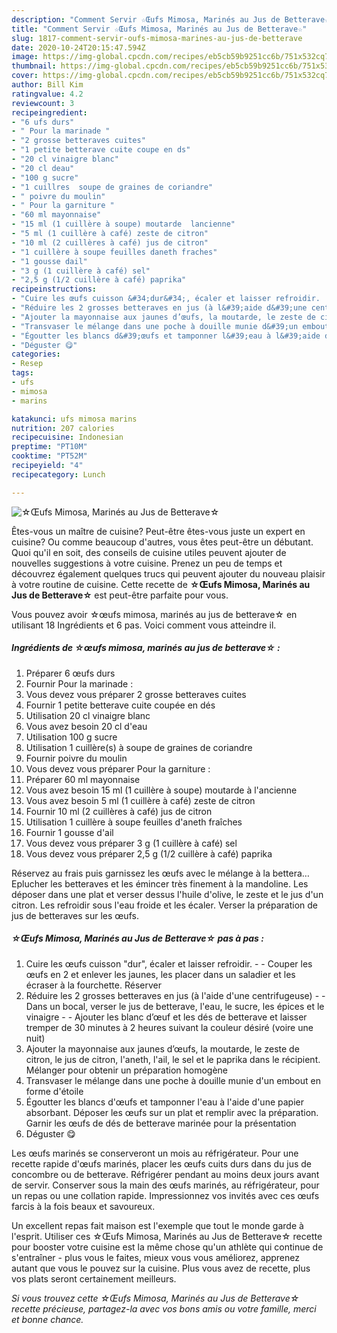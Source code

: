 ```yaml
---
description: "Comment Servir ☆Œufs Mimosa, Marinés au Jus de Betterave☆"
title: "Comment Servir ☆Œufs Mimosa, Marinés au Jus de Betterave☆"
slug: 1817-comment-servir-oufs-mimosa-marines-au-jus-de-betterave
date: 2020-10-24T20:15:47.594Z
image: https://img-global.cpcdn.com/recipes/eb5cb59b9251cc6b/751x532cq70/☆oeufs-mimosa-marines-au-jus-de-betterave☆-photo-principale-de-la-recette.jpg
thumbnail: https://img-global.cpcdn.com/recipes/eb5cb59b9251cc6b/751x532cq70/☆oeufs-mimosa-marines-au-jus-de-betterave☆-photo-principale-de-la-recette.jpg
cover: https://img-global.cpcdn.com/recipes/eb5cb59b9251cc6b/751x532cq70/☆oeufs-mimosa-marines-au-jus-de-betterave☆-photo-principale-de-la-recette.jpg
author: Bill Kim
ratingvalue: 4.2
reviewcount: 3
recipeingredient:
- "6 ufs durs"
- " Pour la marinade "
- "2 grosse betteraves cuites"
- "1 petite betterave cuite coupe en ds"
- "20 cl vinaigre blanc"
- "20 cl deau"
- "100 g sucre"
- "1 cuillres  soupe de graines de coriandre"
- " poivre du moulin"
- " Pour la garniture "
- "60 ml mayonnaise"
- "15 ml (1 cuillère à soupe) moutarde  lancienne"
- "5 ml (1 cuillère à café) zeste de citron"
- "10 ml (2 cuillères à café) jus de citron"
- "1 cuillère à soupe feuilles daneth fraches"
- "1 gousse dail"
- "3 g (1 cuillère à café) sel"
- "2,5 g (1/2 cuillère à café) paprika"
recipeinstructions:
- "Cuire les œufs cuisson &#34;dur&#34;, écaler et laisser refroidir.  Couper les œufs en 2 et enlever les jaunes, les placer dans un saladier et les écraser à la fourchette. Réserver"
- "Réduire les 2 grosses betteraves en jus (à l&#39;aide d&#39;une centrifugeuse)  Dans un bocal, verser le jus de betterave, l&#39;eau, le sucre, les épices et le vinaigre  Ajouter les blanc d’œuf et les dés de betterave et laisser tremper de 30 minutes à 2 heures suivant la couleur désiré (voire une nuit)"
- "Ajouter la mayonnaise aux jaunes d’œufs, la moutarde, le zeste de citron, le jus de citron, l&#39;aneth, l&#39;ail, le sel et le paprika dans le récipient. Mélanger pour obtenir un préparation homogène"
- "Transvaser le mélange dans une poche à douille munie d&#39;un embout en forme d&#39;étoile"
- "Égoutter les blancs d&#39;œufs et tamponner l&#39;eau à l&#39;aide d&#39;une papier absorbant. Déposer les œufs sur un plat et remplir avec la préparation. Garnir les œufs de dés de betterave marinée pour la présentation"
- "Déguster 😋"
categories:
- Resep
tags:
- ufs
- mimosa
- marins

katakunci: ufs mimosa marins 
nutrition: 207 calories
recipecuisine: Indonesian
preptime: "PT10M"
cooktime: "PT52M"
recipeyield: "4"
recipecategory: Lunch

---
```



![☆Œufs Mimosa, Marinés au Jus de Betterave☆](https://img-global.cpcdn.com/recipes/eb5cb59b9251cc6b/751x532cq70/☆oeufs-mimosa-marines-au-jus-de-betterave☆-photo-principale-de-la-recette.jpg)

Êtes-vous un maître de cuisine? Peut-être êtes-vous juste un expert en cuisine? Ou comme beaucoup d'autres, vous êtes peut-être un débutant. Quoi qu'il en soit, des conseils de cuisine utiles peuvent ajouter de nouvelles suggestions à votre cuisine. Prenez un peu de temps et découvrez également quelques trucs qui peuvent ajouter du nouveau plaisir à votre routine de cuisine. Cette recette de <strong> ☆Œufs Mimosa, Marinés au Jus de Betterave☆ </strong> est peut-être parfaite pour vous.

<!--inarticleads1-->

Vous pouvez avoir ☆œufs mimosa, marinés au jus de betterave☆ en utilisant 18 Ingrédients et 6 pas. Voici comment vous atteindre il.

##### Ingrédients de ☆œufs mimosa, marinés au jus de betterave☆ :

1. Préparer 6 œufs durs
1. Fournir  Pour la marinade :
1. Vous devez vous préparer 2 grosse betteraves cuites
1. Fournir 1 petite betterave cuite coupée en dés
1. Utilisation 20 cl vinaigre blanc
1. Vous avez besoin 20 cl d&#39;eau
1. Utilisation 100 g sucre
1. Utilisation 1 cuillère(s) à soupe de graines de coriandre
1. Fournir  poivre du moulin
1. Vous devez vous préparer  Pour la garniture :
1. Préparer 60 ml mayonnaise
1. Vous avez besoin 15 ml (1 cuillère à soupe) moutarde à l&#39;ancienne
1. Vous avez besoin 5 ml (1 cuillère à café) zeste de citron
1. Fournir 10 ml (2 cuillères à café) jus de citron
1. Utilisation 1 cuillère à soupe feuilles d&#39;aneth fraîches
1. Fournir 1 gousse d&#39;ail
1. Vous devez vous préparer 3 g (1 cuillère à café) sel
1. Vous devez vous préparer 2,5 g (1/2 cuillère à café) paprika


Réservez au frais puis garnissez les œufs avec le mélange à la bettera… Eplucher les betteraves et les émincer très finement à la mandoline. Les déposer dans une plat et verser dessus l&#39;huile d&#39;olive, le zeste et le jus d&#39;un citron. Les refroidir sous l&#39;eau froide et les écaler. Verser la préparation de jus de betteraves sur les œufs. 

<!--inarticleads2-->

##### ☆Œufs Mimosa, Marinés au Jus de Betterave☆ pas à pas :

1. Cuire les œufs cuisson &#34;dur&#34;, écaler et laisser refroidir. -  - Couper les œufs en 2 et enlever les jaunes, les placer dans un saladier et les écraser à la fourchette. Réserver
1. Réduire les 2 grosses betteraves en jus (à l&#39;aide d&#39;une centrifugeuse) -  - Dans un bocal, verser le jus de betterave, l&#39;eau, le sucre, les épices et le vinaigre -  - Ajouter les blanc d’œuf et les dés de betterave et laisser tremper de 30 minutes à 2 heures suivant la couleur désiré (voire une nuit)
1. Ajouter la mayonnaise aux jaunes d’œufs, la moutarde, le zeste de citron, le jus de citron, l&#39;aneth, l&#39;ail, le sel et le paprika dans le récipient. Mélanger pour obtenir un préparation homogène
1. Transvaser le mélange dans une poche à douille munie d&#39;un embout en forme d&#39;étoile
1. Égoutter les blancs d&#39;œufs et tamponner l&#39;eau à l&#39;aide d&#39;une papier absorbant. Déposer les œufs sur un plat et remplir avec la préparation. Garnir les œufs de dés de betterave marinée pour la présentation
1. Déguster 😋


Les œufs marinés se conserveront un mois au réfrigérateur. Pour une recette rapide d&#39;œufs marinés, placer les œufs cuits durs dans du jus de concombre ou de betterave. Réfrigérer pendant au moins deux jours avant de servir. Conserver sous la main des œufs marinés, au réfrigérateur, pour un repas ou une collation rapide. Impressionnez vos invités avec ces œufs farcis à la fois beaux et savoureux. 

<!--inarticleads1-->

<p>
Un excellent repas fait maison est l'exemple que tout le monde garde à l'esprit. Utiliser ces ☆Œufs Mimosa, Marinés au Jus de Betterave☆ recette pour booster votre cuisine est la même chose qu'un athlète qui continue de s'entraîner - plus vous le faites, mieux vous vous améliorez, apprenez autant que vous le pouvez sur la cuisine. Plus vous avez de recette, plus vos plats seront certainement meilleurs.
</p>

<p>
<i>Si vous trouvez cette ☆Œufs Mimosa, Marinés au Jus de Betterave☆ recette précieuse, partagez-la avec vos bons amis ou votre famille, merci et bonne chance.</i>
</p>
